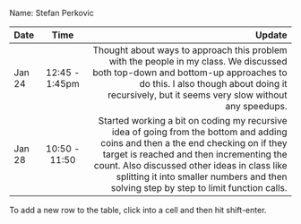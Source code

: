 Name: Stefan Perkovic

| Date   |      Time      |                                                                                                                                                                                                                                                                                                                   Update |
|:-------|:--------------:|-------------------------------------------------------------------------------------------------------------------------------------------------------------------------------------------------------------------------------------------------------------------------------------------------------------------------:|
| Jan 24 | 12:45 - 1:45pm |                                                                                          Thought about ways to approach this problem with the people in my class. We discussed both top-down and bottom-up approaches to do this. I also though about doing it recursively, but it seems very slow without any speedups. |
| Jan 28 | 10:50 - 11:50  | Started working a bit on coding my recursive idea of going from the bottom and adding coins and then a the end checking on if they target is reached and then incrementing the count. Also discussed other ideas in class like splitting it into smaller numbers and then solving step by step to limit function calls.  |


To add a new row to the table, click into a cell and then hit shift-enter.